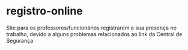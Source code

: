 # registro-online
Site para os professores/funcionários registrarem a sua presença no trabalho, devido a alguns problemas relacionados ao link da Central de Segurança
